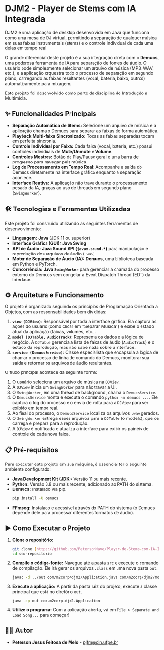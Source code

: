 # DJM2 - Player de Stems com IA Integrada

DJM2 é uma aplicação de desktop desenvolvida em Java que funciona como uma mesa de DJ virtual, permitindo a separação de qualquer música em suas faixas instrumentais (stems) e o controle individual de cada uma delas em tempo real.

O grande diferencial deste projeto é a sua integração direta com o **Demucs**, uma poderosa ferramenta de IA para separação de fontes de áudio. O usuário pode simplesmente selecionar um arquivo de música (MP3, WAV, etc.), e a aplicação orquestra todo o processo de separação em segundo plano, carregando as faixas resultantes (vocal, bateria, baixo, outros) automaticamente para mixagem.

Este projeto foi desenvolvido como parte da disciplina de Introdução a Multimídia.

## ✨ Funcionalidades Principais

  * **Separação Automática de Stems:** Selecione um arquivo de música e a aplicação chama o Demucs para separar as faixas de forma automática.
  * **Playback Multi-faixa Sincronizado:** Todas as faixas separadas tocam em perfeita sincronia.
  * **Controle Individual por Faixa:** Cada faixa (vocal, bateria, etc.) possui controles individuais de **Mute/Unmute** e **Volume**.
  * **Controles Mestres:** Botão de Play/Pause geral e uma barra de progresso para navegar pela música.
  * **Log de Processamento em Tempo Real:** Acompanhe a saída do Demucs diretamente na interface gráfica enquanto a separação acontece.
  * **Interface Reativa:** A aplicação não trava durante o processamento pesado da IA, graças ao uso de threads em segundo plano (`SwingWorker`).

## 🛠️ Tecnologias e Ferramentas Utilizadas

Este projeto foi construído utilizando as seguintes ferramentas de desenvolvimento:

  * **Linguagem:** **Java** (JDK 11 ou superior)
  * **Interface Gráfica (GUI):** **Java Swing**
  * **API de Áudio:** **Java Sound API (`javax.sound.*`)** para manipulação e reprodução dos arquivos de áudio (`.wav`).
  * **Motor de Separação de Áudio (IA):** **Demucs**, uma biblioteca baseada em Python e PyTorch.
  * **Concorrência:** **Java `SwingWorker`** para gerenciar a chamada do processo externo do Demucs sem congelar a Event Dispatch Thread (EDT) da interface.

## ⚙️ Arquitetura e Funcionamento

O projeto é organizado seguindo os princípios de Programação Orientada a Objetos, com as responsabilidades bem divididas:

1.  **`view (DJView)`**: Responsável por toda a interface gráfica. Ela captura as ações do usuário (como clicar em "Separar Música") e exibe o estado atual da aplicação (faixas, volumes, etc.).
2.  **`model (DJTable, AudioTrack)`**: Representa os dados e a lógica de negócio. A `DJTable` gerencia a lista de faixas de áudio (`AudioTrack`) e o estado da reprodução, mas não sabe nada sobre a interface.
3.  **`service (DemucsService)`**: Classe especialista que encapsula a lógica de chamar o processo de linha de comando do Demucs, monitorar sua saída e retornar os arquivos de áudio resultantes.

O fluxo principal acontece da seguinte forma:

1.  O usuário seleciona um arquivo de música na `DJView`.
2.  A `DJView` inicia um `SwingWorker` para não travar a UI.
3.  O `SwingWorker`, em uma thread de background, chama o `DemucsService`.
4.  O `DemucsService` monta e executa o comando `python -m demucs ...`. Ele captura o log do processo e o envia de volta para a `DJView` para ser exibido em tempo real.
5.  Ao final do processo, o `DemucsService` localiza os arquivos `.wav` gerados.
6.  O `SwingWorker` entrega esses arquivos para a `DJTable` (o modelo), que os carrega e prepara para a reprodução.
7.  A `DJView` é notificada e atualiza a interface para exibir os painéis de controle de cada nova faixa.

## 📋 Pré-requisitos

Para executar este projeto em sua máquina, é essencial ter o seguinte ambiente configurado:

  * **Java Development Kit (JDK):** Versão 11 ou mais recente.
  * **Python:** Versão 3.8 ou mais recente, adicionado ao PATH do sistema.
  * **Demucs:** Instalado via pip.
    ```bash
    pip install -U demucs
    ```
  * **FFmpeg:** Instalado e acessível através do PATH do sistema (o Demucs depende dele para processar diferentes formatos de áudio).

## ▶️ Como Executar o Projeto

1.  **Clone o repositório:**

    ```bash
    git clone [https://github.com/PetersonNave/Player-de-Stems-com-IA-Integrada.git](https://github.com/PetersonNave/Player-de-Stems-com-IA-Integrada.git)
    cd seu-repositorio
    ```

2.  **Compile o código-fonte:**
    Navegue até a pasta `src` e execute o comando de compilação. Ele irá gerar os arquivos `.class` em uma nova pasta `out`.

    ```bash
    javac -d ../out com/m2corp/djm2/Application.java com/m2corp/djm2/model/*.java com/m2corp/djm2/view/*.java com/m2corp/djm2/service/*.java
    ```

3.  **Execute a aplicação:**
    A partir da pasta raiz do projeto, execute a classe principal que está no diretório `out`.

    ```bash
    java -cp out com.m2corp.djm2.Application
    ```

4.  **Utilize o programa:**
    Com a aplicação aberta, vá em `File > Separate and Load Song...` para começar\!



## 👨‍💻 Autor

  * **Peterson Jesus Feitosa de Melo** - [pjfm@cin.ufpe.br](mailto:pjfm@cin.ufpe.br)
